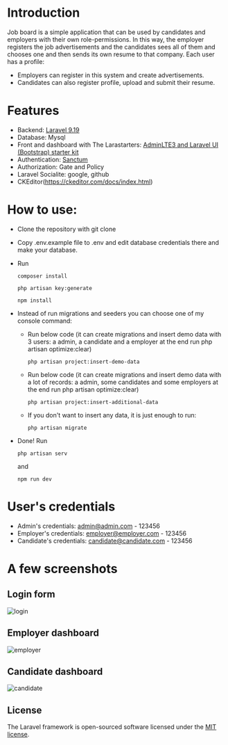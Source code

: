 # Introduction

Job board is a simple application that can be used by candidates and employers with their own role-permissions.
In this way, the employer registers the job advertisements and the candidates sees all of them and chooses one and then sends its own resume to that company.
Each user has a profile:
- Employers can register in this system and create advertisements.
- Candidates can also register profile, upload and submit their resume.

# Features
- Backend: [Laravel 9.19](https://laravel.com/docs/9.x/installation)
- Database: Mysql
- Front and dashboard with The Larastarters: [AdminLTE3 and Laravel UI (Bootstrap) starter kit](https://github.com/LaravelDaily/Larastarters) 
- Authentication: [Sanctum](https://laravel.com/docs/9.x/sanctum)
- Authorization: Gate and Policy
- Laravel Socialite: google, github
- CKEditor(https://ckeditor.com/docs/index.html)

# How to use:
- Clone the repository with git clone
- Copy .env.example file to .env and edit database credentials there and make your database.
- Run
  ```
  composer install
  ```

  ```
  php artisan key:generate
  ```

  ```
  npm install
  ```

- Instead of run migrations and seeders you can choose one of my console command:
    - Run below code (it can create migrations and insert demo data with 3 users: a admin, a candidate and a employer at the end run php artisan optimize:clear) 
      ``` 
      php artisan project:insert-demo-data
      ```
    - Run  below code (it can create migrations and insert demo data with a lot of records: a admin, some candidates and some employers at the end run php artisan optimize:clear)
      ```
      php artisan project:insert-additional-data
      ``` 
    - If you don't want to insert any data, it is just enough to run:
      ``` 
      php artisan migrate 
      ```
- Done! Run
  ```
  php artisan serv
  ```
   and 
  ```
  npm run dev
  ```
  
# User's credentials
- Admin's credentials: admin@admin.com - 123456
- Employer's credentials: employer@employer.com - 123456
- Candidate's credentials: candidate@candidate.com - 123456


# A few screenshots
## Login form
![login](https://github.com/ZeinabJahanbakhsh/job-board-larastarters/assets/18625433/69988486-6dc6-4d34-94fa-e008155768c3)

## Employer dashboard
![employer](https://github.com/ZeinabJahanbakhsh/job-board-larastarters/assets/18625433/35e304cd-e7bc-43c1-9efe-650c016a6a01)

## Candidate dashboard
![candidate](https://github.com/ZeinabJahanbakhsh/job-board-larastarters/assets/18625433/749bfac0-d920-40db-9f3b-9e2a219fc1e6)



## License

The Laravel framework is open-sourced software licensed under the [MIT license](https://opensource.org/licenses/MIT).
